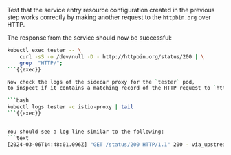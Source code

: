 Test that the service entry resource configuration created in the previous step
works correctly by making another request to the `httpbin.org` over HTTP.


The response from the service should now be successful:

```bash
kubectl exec tester -- \
    curl -sS -o /dev/null -D - http://httpbin.org/status/200 | \
    grep  "HTTP/";
```{{exec}}

Now check the logs of the sidecar proxy for the `tester` pod,
to inspect if it contains a matching record of the HTTP request to `httpbin.org`:

```bash
kubectl logs tester -c istio-proxy | tail
```{{exec}}


You should see a log line similar to the following:
```text
[2024-03-06T14:48:01.096Z] "GET /status/200 HTTP/1.1" 200 - via_upstream - "-" 0 0 183 182 "-" "curl/7.88.1" "a1b6ff2f-a5f8-954f-8bb3-f26812af299e" "httpbin.org" "X.Y.Z:80" outbound|80||httpbin.org X.Y.Z:37114 X.Y.Z:80 X.Y.Z:42310 - default
```
